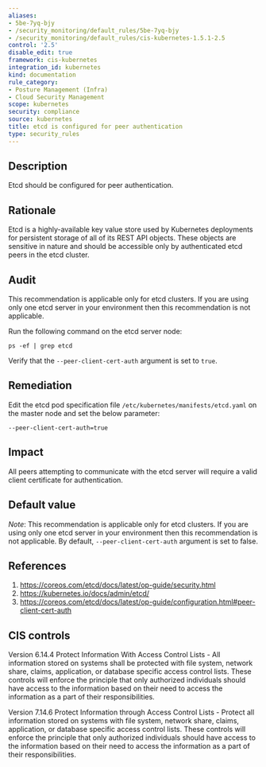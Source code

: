 ```yaml
---
aliases:
- 5be-7yq-bjy
- /security_monitoring/default_rules/5be-7yq-bjy
- /security_monitoring/default_rules/cis-kubernetes-1.5.1-2.5
control: '2.5'
disable_edit: true
framework: cis-kubernetes
integration_id: kubernetes
kind: documentation
rule_category:
- Posture Management (Infra)
- Cloud Security Management
scope: kubernetes
security: compliance
source: kubernetes
title: etcd is configured for peer authentication
type: security_rules
---
```


## Description

Etcd should be configured for peer authentication.

## Rationale

Etcd is a highly-available key value store used by Kubernetes deployments for persistent storage of all of its REST API objects. These objects are sensitive in nature and should be accessible only by authenticated etcd peers in the etcd cluster.

## Audit

This recommendation is applicable only for etcd clusters. If you are using only one etcd server in your environment then this recommendation is not applicable.

Run the following command on the etcd server node: 
```
ps -ef | grep etcd
```
Verify that the `--peer-client-cert-auth` argument is set to `true`.  

## Remediation

Edit the etcd pod specification file `/etc/kubernetes/manifests/etcd.yaml` on the master node and set the below parameter:

```
--peer-client-cert-auth=true
```

## Impact

All peers attempting to communicate with the etcd server will require a valid client certificate for authentication.

## Default value

*Note*: This recommendation is applicable only for etcd clusters. If you are using only one etcd server in your environment then this recommendation is not applicable. By default, `--peer-client-cert-auth` argument is set to false.

## References

1. https://coreos.com/etcd/docs/latest/op-guide/security.html 
2. https://kubernetes.io/docs/admin/etcd/ 
3. https://coreos.com/etcd/docs/latest/op-guide/configuration.html#peer-client-cert-auth

## CIS controls

Version 6.14.4 Protect Information With Access Control Lists - All information stored on systems shall be protected with file system, network share, claims, application, or database specific access control lists. These controls will enforce the principle that only authorized individuals should have access to the information based on their need to access the information as a part of their responsibilities. 

Version 7.14.6 Protect Information through Access Control Lists - Protect all information stored on systems with file system, network share, claims, application, or database specific access control lists. These controls will enforce the principle that only authorized individuals should have access to the information based on their need to access the information as a part of their responsibilities.                

[1]: https://coreos.com/etcd/docs/latest/op-guide/security.html 
[2]: https://kubernetes.io/docs/admin/etcd/ 
[3]: https://coreos.com/etcd/docs/latest/op-guide/configuration.html#peer-client-cert-auth
